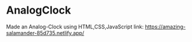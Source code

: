 # AnalogClock
Made an Analog-Clock using HTML,CSS,JavaScript
link: https://amazing-salamander-85d735.netlify.app/
